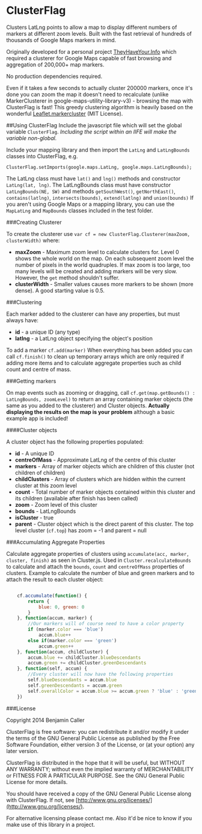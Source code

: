 ClusterFlag
===========

Clusters LatLng points to allow a map to display different numbers of markers at different zoom levels. Built with the fast retrieval of hundreds of thousands of Google Maps markers in mind.

Originally developed for a personal project [TheyHaveYour.Info](http://theyhaveyour.info) which required a clusterer for Google Maps capable of fast browsing and aggregation of 200,000+ map markers.

No production dependencies required.

Even if it takes a few seconds to actually cluster 200000 markers, once it's done you can zoom the map it doesn't need to recalculate (unlike MarkerClusterer in google-maps-utility-library-v3) - browsing the map with ClusterFlag is fast! This greedy clustering algorithm is heavily based on the wonderful [Leaflet.markercluster](https://github.com/Leaflet/Leaflet.markercluster) (MIT License).

##Using ClusterFlag
Include the javascript file which will set the global variable `ClusterFlag`.
*Including the script within an IIFE will make the variable non-global.*

Include your mapping library and then import the `LatLng` and `LatLngBounds` classes into ClusterFlag, e.g.

`ClusterFlag.setImports(google.maps.LatLng, google.maps.LatLngBounds);`

The LatLng class must have `lat()` and `lng()` methods and constructor `LatLng(lat, lng)`.
The LatLngBounds class must have constructor `LatLngBounds(NE, SW)` and methods `getSouthWest()`, `getNorthEast()`, `contains(latlng)`, `intersects(bounds)`, `extend(latlng)` and `union(bounds)`
If you aren't using Google Maps or a mapping library, you can use the `MapLatLng` and `MapBounds` classes included in the test folder.

###Creating Clusterer

To create the clusterer use `var cf = new ClusterFlag.Clusterer(maxZoom, clusterWidth)` where:

* **maxZoom** - Maximum zoom level to calculate clusters for. Level 0 shows the whole world on the map.
On each subsequent zoom level the number of pixels in the world quadruples. If max zoom is too large, too many levels will be created and adding markers will be very slow. However, the `get` method shouldn't suffer.
* **clusterWidth** - Smaller values causes more markers to be shown (more dense). A good starting value is 0.5.

###Clustering

Each marker added to the clusterer can have any properties, but must always have:

* **id** - a unique ID (any type)
* **latlng** - a LatLng object specifying the object's position

To add a marker `cf.add(marker)`
When everything has been added you can call `cf.finish()` to clean up temporary arrays which are only required if adding more items and to calculate aggregate properties such as child count and centre of mass.

###Getting markers

On map events such as zooming or dragging, call `cf.get(map.getBounds() : LatLngBounds, zoomLevel)` to return an array containing marker objects (the same as you added to the clusterer) and Cluster objects. **Actually displaying the results on the map is your problem** although a basic example app is included!

####Cluster objects

A cluster object has the following properties populated:

* **id** - A unique ID
* **centreOfMass** - Approximate LatLng of the centre of this cluster
* **markers** - Array of marker objects which are children of this cluster (not children of children)
* **childClusters** - Array of clusters which are hidden within the current cluster at this zoom level
* **count** - Total number of marker objects contained within this cluster and its children (available after finish has been called)
* **zoom** - Zoom level of this cluster
* **bounds** - LatLngBounds
* **isCluster** - true
* **parent** - Cluster object which is the direct parent of this cluster.
The top level cluster (`cf.top`) has zoom = -1 and parent = null

###Accumulating Aggregate Properties

Calculate aggregate properties of clusters using `accumulate(acc, marker, cluster, finish)` as seen in Cluster.js.
Used in `Cluster.recalculateBounds` to calculate and attach the `bounds`, `count` and `centreOfMass` properties of clusters.
Example to calculate the number of blue and green markers and to attach the result to each cluster object:

```javascript

    cf.accumulate(function() {
        return {
            blue: 0, green: 0
        }
    }, function(accum, marker) {
        //Our markers will of course need to have a color property
        if (marker.color === 'blue')
            accum.blue++
        else if(marker.color === 'green')
            accum.green++
    }, function(accum, childCluster) {
        accum.blue += childCluster.blueDescendants
        accum.green += childCluster.greenDescendants
    }, function(self, accum) {
        //Every cluster will now have the following properties
        self.blueDescendants = accum.blue
        self.greenDescendants = accum.green
        self.overallColor = accum.blue >= accum.green ? 'blue' : 'green';
    })
```

###License

Copyright 2014 Benjamin Caller

ClusterFlag is free software: you can redistribute it and/or modify
it under the terms of the GNU General Public License as published by
the Free Software Foundation, either version 3 of the License, or
(at your option) any later version.

ClusterFlag is distributed in the hope that it will be useful,
but WITHOUT ANY WARRANTY; without even the implied warranty of
MERCHANTABILITY or FITNESS FOR A PARTICULAR PURPOSE.  See the
GNU General Public License for more details.

You should have received a copy of the GNU General Public License
along with ClusterFlag.  If not, see [http://www.gnu.org/licenses/](http://www.gnu.org/licenses/).

For alternative licensing please contact me.
Also it'd be nice to know if you make use of this library in a project.